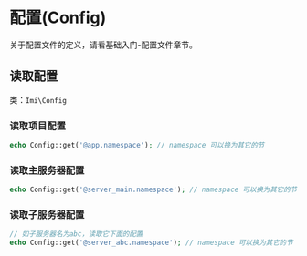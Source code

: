 # 配置(Config)

关于配置文件的定义，请看基础入门-配置文件章节。

## 读取配置

类：`Imi\Config`

### 读取项目配置

```php
echo Config::get('@app.namespace'); // namespace 可以换为其它的节
```

### 读取主服务器配置

```php
echo Config::get('@server_main.namespace'); // namespace 可以换为其它的节
```

### 读取子服务器配置

```php
// 如子服务器名为abc，读取它下面的配置
echo Config::get('@server_abc.namespace'); // namespace 可以换为其它的节
```
